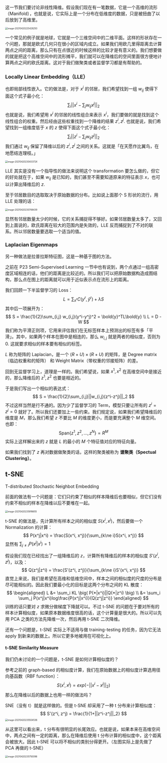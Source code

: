 这一节我们要讨论非线性降维。假设我们现在有一笔数据，它是一个高维的流形（Manifold），也就是说，它实际上是一个分布在低维度的数据，只是被扭曲了以后放到了高维里。

<img src="P57-Unsupervised_learning_Neighbor_Embedding.assets/image-20210420225428250.png" alt="image-20210420225428250" style="zoom:50%;" />

一个常见的例子就是地球，它就是一个三维空间中的二维平面。这样的形状存在一个问题，那就是欧式几何只在很小的区域内成立。如果我们用欧几里得距离去计算两点之间的距离，那么只有在点很近的时候这样的比较才是有意义的。我们想要做的就是把这个高维空间中的流形摊平，我们就可以在降维后的空间里面很方便地计算两点之间的欧氏距离。这对于我们做聚类或者监督学习都是有帮助的。



### Locally Linear Embedding（LLE）

也即局部线性嵌入。它的做法是，对于 $x^i$ 的邻居，我们希望找到一组 $w_{ij}$ 使得下面这个式子最小化：
$$
\sum_i \big|\big| x^i-\sum_j w_{ij}x^j \big|\big|_2
$$
也就是说，我们希望用 $x^i$ 的邻居的线性组合来表示 $x^i$，我们要做的就是找到这个线性组合的权重。然后经由这些权重找到一个降维的结果 $z^i, z^j$. 也就是说，我们希望找到一组维度低于 $x$ 的 $z$ 使得下面这个式子最小化：
$$
\sum_i \big|\big|z^i-\sum_j w_{ij}z^j \big|\big|_2
$$
我们通过 $w_{ij}$ 保留了降维以后的 $z^i, z^j$ 之间的关系。这就是「在天愿作比翼鸟，在地愿结连理枝。」

<img src="P57-Unsupervised_learning_Neighbor_Embedding.assets/image-20210420230433724.webp" alt="image-20210420230433724" style="zoom:50%;" />

LLE 其实是没有一个指导性的做法来说明这个 transformation 要怎么做的，但它的好处就在于，如果 $w_{ij}$ 是已知的，我们甚至不需要知道原来的特征表示 $x$，也可以计算出降维后的 $z$.

至于邻居数目的选取取决于原始数据的分布。比如说上面那个 S 形状的流行，用 LLE 处理的话：

<img src="P57-Unsupervised_learning_Neighbor_Embedding.assets/image-20210420230748439.png" alt="image-20210420230748439" style="zoom:50%;" />

显然有邻居数量太少的时候，它的关系捕捉得不够好。如果邻居数量太多了，又回到上面说的，欧氏距离在较大的范围内是失效的，LLE 反而捕捉到了不对的联系。所以邻居数量要选取一个适当的值。



### Laplacian Eigenmaps

另一种做法是拉普拉斯特征图，这是一种基于图的方法。

之前在 P23 Semi-Supervised Learning 一节中也有说到，两个点通过一组高密度区域相连的话，他们的距离是比较近的。所以我们可以把原始数据构造成图结构，那么点在图上的距离就可以用于近似表示点在流形上的距离。

我们回顾一下半监督学习的 Loss：
$$
L = \sum_{x^r} C(y^r, \hat{y}^r) + \lambda S
$$
其中后一项展开为：
$$
S = \frac{1}{2}\sum_{i,j} w_{i,j}(y^i-y^j)^2 = \bold{y}^TL\bold{y} \\
L = D - W
$$
我们称为平滑正则项，它用来评估我们在无标签样本上预测出的标签有多「平滑」。其中，如果两个样本在图中是相连的，那么 $w_{i, j}$ 就是两者的相似度，否则为 0. 这就要求相似的样本要有相似的标签。

$L$ 称为矩阵的 Laplacian，是一个 $(R+U)\times(R+U)$ 的矩阵，是 Degree matrix（临边权重和的矩阵） 和 Weight Matrix（带权重的邻接矩阵）的差。

回到无监督学习上，道理是一样的。我们希望说，如果 $x^1, x^2$ 在高维空间中是接近的，那么降维后的 $z^1, z^2$ 也要是相近的。

于是我们写出一个相似的表达式：
$$
S = \frac{1}{2}\sum_{i,j}||w_{i,j}(z^i-z^j)||_2
$$
不过这样当然是行不通的。因为少了监督学习的 Term，模型只要让所有的 $z^i=z^j=0$ 就好了。所以我们还要加上一些约束。我们规定说，如果我们希望降维后的维度是 $M$，那么我们希望 $z$ 不要比 $M$ 的维度更小，而是要充满整个 $M$ 维空间。也即：
$$
\mathrm{Span}\{z^1, z^2, ..., z^N\} = R^M
$$
实际上这样解出来的 $z$ 就是 $L$ 的最小的 $M$ 个特征值对应的特征向量。

如果我们找到了 $z$ 再对数据做聚类的话，这样的聚类被称为 **谱聚类（Spectual Clustering）**。



## t-SNE

T-distributed Stochastic Neighbot Embedding

前面的做法有一个问题是：它们只约束了相似的样本降维后也要相似，但它们没有约束不相似的样本在降维以后不要堆在一起。

<img src="P57-Unsupervised_learning_Neighbor_Embedding.assets/image-20210420235916655.png" alt="image-20210420235916655" style="zoom:50%;" />

t-SNE 的做法是，先计算所有样本之间的相似度 $S(x^i, x^j)$，然后要做一个 Normalization 的计算：
$$
P(x^j|x^i) = \frac{S(x^i, x^j)}{\sum_{k\ne i}S(x^i, x^j)}
$$
显然有 $\sum_{j\ne i} P(x^j|x^i) = 1$

假设我们现在已经找出了一组降维后的 $z$，计算所有降维后的样本的相似度 $S'(z^i, z^j)$，以及：
$$
Q(z^j|z^i) = \frac{S'(z^i, z^j)}{\sum_{k\ne i}S'(x^i, x^j)}
$$
直觉上来说，我们是希望在高维和低维空间中，样本之间的相似度的尺度的分布是尽可能相似的。因此我们要最小化的目标是这两个分布之间的 KL 散度：
$$
\begin{aligned}
L &= \sum_i KL \big( P(*|x^i)||Q(*|z^i) \big) \\
&= \sum_i \sum_j P(x^j|x^i)log\frac{P(x^j|x^i)}{Q(z^j|z^i)}
\end{aligned}
$$
训练的话只要对 $z$ 求微分做梯度下降就可以。不过 t-SNE 的问题在于要对所有的样本计算相似度，如果原本数据维度很高的话，这个计算量是很大的。所以可以先用 PCA 之类的方法先降维一次，然后再用 t-SNE 二次降维。

还有一个问题是，t-SNE 实际上不适用与做 training-testing 的任务，因为它无法 apply 到新来的数据上。所以它更多地被用在可视化上。

#### t-SNE Similarity Measure

我们仍未讨论的一个问题是，t-SNE 是如何计算相似度的？

参考之前的 graph-based 的相似度计算，我们在原始数据上的相似度计算选用径向基函数（RBF function）：
$$
S(x^i, x^j) = exp(-||x^i - x^j||_2)
$$
那么在降维以后的数据上也用一样的做法吗？

SNE（没有 t）就是这样做的。但是 t-SNE 却采用了一种 t 分布来计算相似度：
$$
S'(z^i, z^j) = \frac{1}{1+||z^i-z^j||_2}
$$
<img src="P57-Unsupervised_learning_Neighbor_Embedding.assets/image-20210420235504536.webp" alt="image-20210420235504536" style="zoom:50%;" />

从这里可以看出来，t 分布有很明显的长尾效应。也就是说，如果本来在高维空间中，两点之间有一定的距离，那么在降维后使用 t 分布计算的相似度中，这个距离会被放大。因此 t-SNE 可以将不相似的类别分得更开。（左图实际上是先做了 PCA 再做的 t-SNE）

<img src="P57-Unsupervised_learning_Neighbor_Embedding.assets/image-20210420235750098.png" alt="image-20210420235750098" style="zoom:50%;" />